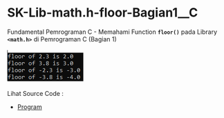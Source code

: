 # SK-Lib-math.h-floor-Bagian1__C
Fundamental Pemrograman C - Memahami Function <code><b>floor()</b></code> pada Library <code><b>&lt;math.h></b></code> di Pemrograman C (Bagian 1)<br><br>
<img src="https://github.com/RizkyKhapidsyah/SK-Lib-math.h-floor-Bagian1__C/blob/master/SK-Lib-math.h-floor-Bagian1__C/result/001.PNG"><br><br>
Lihat Source Code : <br>
- <a href="https://github.com/RizkyKhapidsyah/SK-Lib-math.h-floor-Bagian1__C/blob/master/SK-Lib-math.h-floor-Bagian1__C/Source.c">Program</a>
